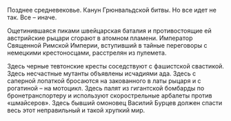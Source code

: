 <!--2016-11-26 21:20:21-->
Позднее средневековье. Канун Грюнвальдской битвы. Но все идет не так. Все – иначе.

Ощетинившаяся пиками швейцарская баталия и противостоящие ей австрийские рыцари сгорают в атомном пламени. Император Священной Римской Империи, вступивший в тайные переговоры с немецкими крестоносцами, расстрелян из пулемета.

Здесь черные тевтонские кресты соседствуют с фашистской свастикой. Здесь несчастные мутанты объявлены исчадиями ада. Здесь с саперной лопаткой бросаются на закованного в латы рыцаря и с рогатиной – на мотоцикл. Здесь палят из гигантской бомбарды по бронетранспортеру и используют скорострельные арбалеты против «шмайсеров». Здесь бывший омоновец Василий Бурцев должен спасти весь этот неправильный и такой хрупкий мир.